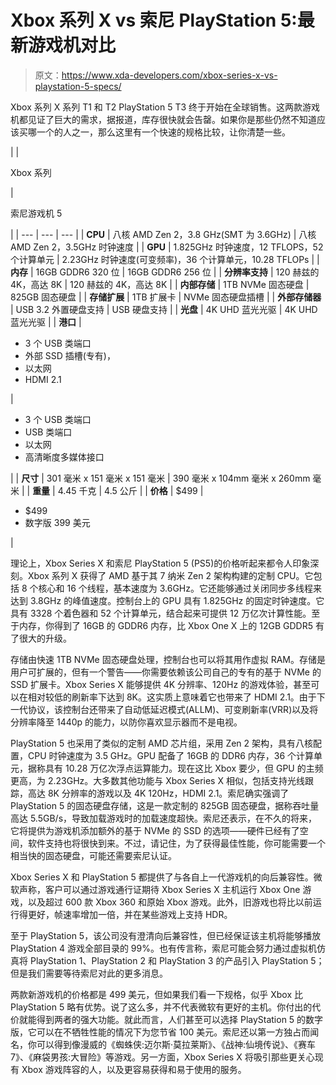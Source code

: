 # Xbox 系列 X vs 索尼 PlayStation 5:最新游戏机对比

> 原文：<https://www.xda-developers.com/xbox-series-x-vs-playstation-5-specs/>

Xbox 系列 X 系列 T1 和 T2 PlayStation 5 T3 终于开始在全球销售。这两款游戏机都见证了巨大的需求，据报道，库存很快就会告罄。如果你是那些仍然不知道应该买哪一个的人之一，那么这里有一个快速的规格比较，让你清楚一些。

|  | 

Xbox 系列

 | 

索尼游戏机 5

 |
| --- | --- | --- |
| **CPU** | 八核 AMD Zen 2，3.8 GHz(SMT 为 3.6GHz) | 八核 AMD Zen 2，3.5GHz 时钟速度 |
| **GPU** | 1.825GHz 时钟速度，12 TFLOPS，52 个计算单元 | 2.23GHz 时钟速度(可变频率)，36 个计算单元，10.28 TFLOPs |
| **内存** | 16GB GDDR6 320 位 | 16GB GDDR6 256 位 |
| **分辨率支持** | 120 赫兹的 4K，高达 8K | 120 赫兹的 4K，高达 8K |
| **内部存储** | 1TB NVMe 固态硬盘 | 825GB 固态硬盘 |
| **存储扩展** | 1TB 扩展卡 | NVMe 固态硬盘插槽 |
| **外部存储器** | USB 3.2 外置硬盘支持 | USB 硬盘支持 |
| **光盘** | 4K UHD 蓝光光驱 | 4K UHD 蓝光光驱 |
| **港口** | 

*   3 个 USB 类端口
*   外部 SSD 插槽(专有)，
*   以太网
*   HDMI 2.1

 | 

*   3 个 USB 类端口
*   USB 类端口
*   以太网
*   高清晰度多媒体接口

 |
| **尺寸** | 301 毫米 x 151 毫米 x 151 毫米 | 390 毫米 x 104mm 毫米 x 260mm 毫米 |
| **重量** | 4.45 千克 | 4.5 公斤 |
| **价格** | $499 | 

*   $499
*   数字版 399 美元

 |

理论上，Xbox Series X 和索尼 PlayStation 5 (PS5)的价格听起来都令人印象深刻。Xbox 系列 X 获得了 AMD 基于其 7 纳米 Zen 2 架构构建的定制 CPU。它包括 8 个核心和 16 个线程，基本速度为 3.6GHz。它还能够通过关闭同步多线程来达到 3.8GHz 的峰值速度。控制台上的 GPU 具有 1.825GHz 的固定时钟速度。它具有 3328 个着色器和 52 个计算单元，结合起来可提供 12 万亿次计算性能。至于内存，你得到了 16GB 的 GDDR6 内存，比 Xbox One X 上的 12GB GDDR5 有了很大的升级。

存储由快速 1TB NVMe 固态硬盘处理，控制台也可以将其用作虚拟 RAM。存储是用户可扩展的，但有一个警告——你需要依赖该公司自己的专有的基于 NVMe 的 SSD 扩展卡。Xbox Series X 能够提供 4K 分辨率、120Hz 的游戏体验，甚至可以在相对较低的刷新率下达到 8K。这实质上意味着它也带来了 HDMI 2.1。由于下一代协议，该控制台还带来了自动低延迟模式(ALLM)、可变刷新率(VRR)以及将分辨率降至 1440p 的能力，以防你喜欢显示器而不是电视。

PlayStation 5 也采用了类似的定制 AMD 芯片组，采用 Zen 2 架构，具有八核配置，CPU 时钟速度为 3.5 GHz。GPU 配备了 16GB 的 DDR6 内存，36 个计算单元，据称具有 10.28 万亿次浮点运算能力。现在这比 Xbox 要少，但 GPU 的主频更高，为 2.23GHz。大多数其他功能与 Xbox Series X 相似，包括支持光线跟踪，高达 8K 分辨率的游戏以及 4K 120Hz，HDMI 2.1。索尼确实强调了 PlayStation 5 的固态硬盘存储，这是一款定制的 825GB 固态硬盘，据称吞吐量高达 5.5GB/s，导致加载游戏时的加载速度超快。索尼还表示，在不久的将来，它将提供为游戏机添加额外的基于 NVMe 的 SSD 的选项——硬件已经有了空间，软件支持也将很快到来。不过，请记住，为了获得最佳性能，你可能需要一个相当快的固态硬盘，可能还需要索尼认证。

Xbox Series X 和 PlayStation 5 都提供了与各自上一代游戏机的向后兼容性。微软声称，客户可以通过游戏通行证期待 Xbox Series X 主机运行 Xbox One 游戏，以及超过 600 款 Xbox 360 和原始 Xbox 游戏。此外，旧游戏也将比以前运行得更好，帧速率增加一倍，并在某些游戏上支持 HDR。

至于 PlayStation 5，该公司没有澄清向后兼容性，但已经保证该主机将能够播放 PlayStation 4 游戏全部目录的 99%。也有传言称，索尼可能会努力通过虚拟机仿真将 PlayStation 1、PlayStation 2 和 PlayStation 3 的产品引入 PlayStation 5；但是我们需要等待索尼对此的更多消息。

两款新游戏机的价格都是 499 美元，但如果我们看一下规格，似乎 Xbox 比 PlayStation 5 略有优势。说了这么多，并不代表微软有更好的主机。你付出的代价就能得到两者的强大功能。就此而言，人们甚至可以选择 PlayStation 5 的数字版，它可以在不牺牲性能的情况下为您节省 100 美元。索尼还以第一方独占而闻名，你可以得到像漫威的《蜘蛛侠:迈尔斯·莫拉莱斯》、《战神:仙境传说》、《赛车 7》、《麻袋男孩:大冒险》等游戏。另一方面，Xbox Series X 将吸引那些更关心现有 Xbox 游戏阵容的人，以及更容易获得和易于使用的服务。